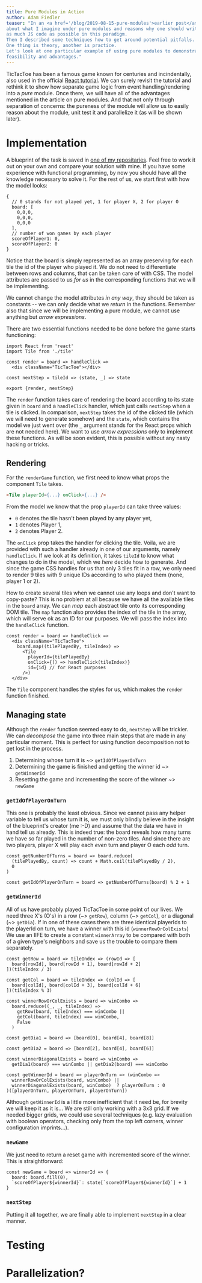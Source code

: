 ```yaml
---
title: Pure Modules in Action
author: Adam Fiedler
teaser: "In an <a href='/blog/2019-08-15-pure-modules'>earlier post</a> I wrote
about what I imagine under pure modules and reasons why one should write 
as much JS code as possible in this paradigm. 
Then I described some techniques how to get around potential pitfalls. 
One thing is theory, another is practice. 
Let's look at one particular example of using pure modules to demonstrate their 
feasibility and advantages."
---
```


TicTacToe has been a famous game known for centuries and incindentally, also used in the official [React tutorial](https://reactjs.org/tutorial/tutorial.html).
We can surely revisit the tutorial and rethink it to show how separate game logic from event handling/rendering into a *pure* module.
Once there, we will have all of the advantages mentioned in the article on pure modules.
And that not only through separation of concerns: the pureness of the module will allow us to easily reason about the module, unit test it and parallelize it (as will be shown later).

# Implementation

A blueprint of the task is saved in [one of my repositaries](https://github.com/fiedlr/fp-workshop).
Feel free to work it out on your own and compare your solution with mine.
If you have some experience with functional programming, by now you should have all the knowledge necessary to solve it.
For the rest of us, we start first with how the model looks:

```{.javascript .numberLines .line-anchors startFrom="1"}
{
  // 0 stands for not played yet, 1 for player X, 2 for player O
  board: [
    0,0,0, 
    0,0,0, 
    0,0,0
  ],
  // number of won games by each player
  scoreOfPlayer1: 0,
  scoreOfPlayer2: 0
}
```

Notice that the board is simply represented as an array preserving for each tile the id of the player who played it.
We do not need to differentiate between rows and columns, that can be taken care of with CSS.
The model attributes are passed to us *for us* in the corresponding functions that we will be implementing.

We cannot change the model attributes *in any way*, they should be taken as constants -- we can only decide what we *return* in the functions.
Remember also that since we will be implementing a pure module, we cannot use anything but *arrow expressions*.

There are two essential functions needed to be done before the game starts functioning:

```{.javascript .numberLines .line-anchors startFrom="1"}
import React from 'react'
import Tile from './tile'

const render = board => handleClick => 
  <div className="TicTacToe"></div>
 
const nextStep = tileId => (state, _) => state

export {render, nextStep}
```

The `render` function takes care of rendering the board according to its state given in `board` and a `handleClick` handler, which just calls `nextStep` when a tile is clicked.
In comparison, `nextStep` takes the id of the clicked tile (which we will need to generate somehow) and the `state`, which contains the model we just went over (the `_` argument stands for the React props which are not needed here).
We want to use *arrow expressions* only to implement these functions.
As will be soon evident, this is possible without any nasty hacking or tricks.

## Rendering
 
For the `renderGame` function, we first need to know what props the component `Tile` takes.

```html
<Tile playerId={...} onClick={...} />
```

From the model we know that the prop `playerId` can take three values:

- `0` denotes the tile hasn't been played by any player yet,
- `1` denotes Player 1,
- `2` denotes Player 2.

The `onClick` prop takes the handler for clicking the tile. Voila, we are provided
with such a handler already in one of our arguments, namely `handleClick`.
If we look at its definition, it takes `tileId` to know what changes to do in the model, which we *here* decide how to generate. 
And since the game CSS handles for us that only 3 tiles fit in a row, we only need to render 9 tiles with 9 unique IDs according to who played them (none, player 1 or 2).

How to create several tiles when we cannot use any loops and don't want to copy-paste?
This is no problem at all because we have all the available tiles in the `board` array. 
We can *map* each abstract tile onto its corresponding DOM tile.
The `map` function also provides the index of the tile in the array, which will serve ok as an ID for our purposes.
We will pass the index into the `handleClick` function.

```{.javascript .numberLines .line-anchors startFrom="1"}
const render = board => handleClick => 
  <div className="TicTacToe">
    board.map((tilePlayedBy, tileIndex) => 
      <Tile 
        playerId={tilePlayedBy} 
        onClick={() => handleClick(tileIndex)} 
        id={id} // for React purposes
      />)
  </div> 
```

The `Tile` component handles the styles for us, which makes the `render` function finished.

## Managing state

Although the `render` function seemed easy to do, `nextStep` will be trickier.
We can *decompose* the game into three main steps that are made in any particular moment. 
This is perfect for using function decomposition not to get lost in the process.

1. Determining whose turn it is ~> `getIdOfPlayerOnTurn`
2. Determining the game is finished and getting the winner id ~> `getWinnerId`
3. Resetting the game and incrementing the score of the winner ~> `newGame`

### `getIdOfPlayerOnTurn`
This one is probably the least obvious.
Since we cannot pass any helper variable to tell us whose turn it is, we must only blindly believe in the insight of the blueprint's creator (me :-D) and assume that the data we have in hand tell us already.
This is indeed true: the board reveals how many turns we have so far played in the number of non-zero tiles. 
And since there are two players, player X will play each *even* turn and player O each *odd* turn. 

```{.javascript .numberLines .line-anchors startFrom="1"}
const getNumberOfTurns = board => board.reduce(
  (tilePlayedBy, count) => count + Math.ceil(tilePlayedBy / 2),
  0
)

const getIdOfPlayerOnTurn = board => getNumberOfTurns(board) % 2 + 1
```

### `getWinnerId`
All of us have probably played TicTacToe in some point of our lives.
We need three X's (O's) in a row (~> `getRow`), column (~> `getCol`), or a diagonal (~> `getDia`).
If in one of these cases there are three identical playerIds to the playerId on turn, we have a winner with this id (`winnerRowOrColExists`)
We use an IIFE to create a constant `winnerArray` to be compared with both of a given type's neighbors and save us the trouble to compare them separately.

```{.javascript .numberLines .line-anchors startFrom="1"}
const getRow = board => tileIndex => (rowId => [
  board[rowId], board[rowId + 1], board[rowId + 2]
])(tileIndex / 3)

const getCol = board => tileIndex => (colId => [
  board[colId], board[colId + 3], board[colId + 6]
])(tileIndex % 3)

const winnerRowOrColExists = board => winCombo =>
  board.reduce((_, _, tileIndex) => 
    getRow(board, tileIndex) === winCombo || 
    getCol(board, tileIndex) === winCombo,
    False
  )

const getDia1 = board => [board[0], board[4], board[8]]

const getDia2 = board => [board[2], board[4], board[6]]

const winnerDiagonalExists = board => winCombo => 
  getDia1(board) === winCombo || getDia2(board) === winCombo

const getWinnerId = board => playerOnTurn => (winCombo => 
  winnerRowOrColExists(board, winCombo) ||
  winnerDiagonalExists(board, winCombo)  ? playerOnTurn : 0
)([playerOnTurn, playerOnTurn, playerOnTurn])
```

Although `getWinnerId` is a little more inefficient that it need be, for brevity
we will keep it as it is... We are still only working with a 3x3 grid.
If we needed bigger grids, we could use several techniques (e.g. lazy evaluation with boolean operators, checking only from the top left corners, winner configuration imprints...).

### `newGame`
We just need to return a reset game with incremented score of the winner.
This is straightforward:

```{.javascript .numberLines .line-anchors startFrom="1"}
const newGame = board => winnerId => {
  board: board.fill(0),
  `scoreOfPlayer${winnerId}`: state[`scoreOfPlayer${winnerId}`] + 1
}
```

### `nextStep`
Putting it all together, we are finally able to implement `nextStep` in a clear manner.

# Testing

# Parallelization?
